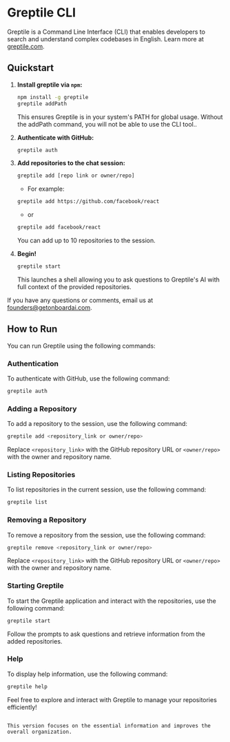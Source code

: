 
# Greptile CLI

Greptile is a Command Line Interface (CLI) that enables developers to search and understand complex codebases in English. Learn more at [greptile.com](https://greptile.com).

## Quickstart

1. **Install greptile via `npm`:**

   ```bash
   npm install -g greptile
   greptile addPath
   ```

   This ensures Greptile is in your system's PATH for global usage. Without the addPath command, you will not be able to use the CLI tool..

2. **Authenticate with GitHub:**

    ```bash
    greptile auth
    ```

3. **Add repositories to the chat session:**

    ```bash
    greptile add [repo link or owner/repo]
    ```

    - For example:

    ```bash
    greptile add https://github.com/facebook/react
    ```

    - or

    ```bash
    greptile add facebook/react
    ```

    You can add up to 10 repositories to the session.

4. **Begin!**

    ```bash
    greptile start
    ```

    This launches a shell allowing you to ask questions to Greptile's AI with full context of the provided repositories.

If you have any questions or comments, email us at founders@getonboardai.com.

## How to Run

You can run Greptile using the following commands:

### Authentication

To authenticate with GitHub, use the following command:

```bash
greptile auth
```

### Adding a Repository

To add a repository to the session, use the following command:

```bash
greptile add <repository_link or owner/repo>
```

Replace `<repository_link>` with the GitHub repository URL or `<owner/repo>` with the owner and repository name.

### Listing Repositories

To list repositories in the current session, use the following command:

```bash
greptile list
```

### Removing a Repository

To remove a repository from the session, use the following command:

```bash
greptile remove <repository_link or owner/repo>
```

Replace `<repository_link>` with the GitHub repository URL or `<owner/repo>` with the owner and repository name.

### Starting Greptile

To start the Greptile application and interact with the repositories, use the following command:

```bash
greptile start
```

Follow the prompts to ask questions and retrieve information from the added repositories.

### Help

To display help information, use the following command:

```bash
greptile help
```

Feel free to explore and interact with Greptile to manage your repositories efficiently!
```

This version focuses on the essential information and improves the overall organization.